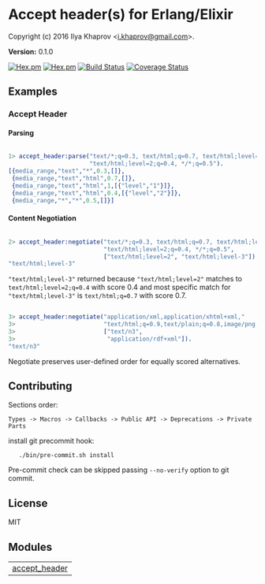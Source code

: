 

# Accept header(s) for Erlang/Elixir #

Copyright (c) 2016 Ilya Khaprov <<i.khaprov@gmail.com>>.

__Version:__ 0.1.0

[![Hex.pm](https://img.shields.io/hexpm/v/accept.svg?maxAge=2592000?style=plastic)](https://hex.pm/packages/accept)
[![Hex.pm](https://img.shields.io/hexpm/dt/accept.svg?maxAge=2592000)](https://hex.pm/packages/accept)
[![Build Status](https://travis-ci.org/deadtrickster/accept.svg?branch=version-3)](https://travis-ci.org/deadtrickster/accept)
[![Coverage Status](https://coveralls.io/repos/github/deadtrickster/accept/badge.svg?branch=master)](https://coveralls.io/github/deadtrickster/accept?branch=master)

## Examples

### Accept Header

#### Parsing

```erlang

1> accept_header:parse("text/*;q=0.3, text/html;q=0.7, text/html;level=1,"
                       "text/html;level=2;q=0.4, */*;q=0.5").
[{media_range,"text","*",0.3,[]},
 {media_range,"text","html",0.7,[]},
 {media_range,"text","html",1,[{"level","1"}]},
 {media_range,"text","html",0.4,[{"level","2"}]},
 {media_range,"*","*",0.5,[]}]

```

#### Content Negotiation

```erlang

2> accept_header:negotiate("text/*;q=0.3, text/html;q=0.7, text/html;level=1,"
                           "text/html;level=2;q=0.4, */*;q=0.5",
                           ["text/html;level=2", "text/html;level-3"]).
"text/html;level-3"

```

`"text/html;level-3"` returned because `"text/html;level=2"` matches to
`text/html;level=2;q=0.4` with score 0.4 and most specific match for
`"text/html;level-3"` is `text/html;q=0.7` with score 0.7.

```erlang

3> accept_header:negotiate("application/xml,application/xhtml+xml,"
3>                         "text/html;q=0.9,text/plain;q=0.8,image/png,image/*;q=0.9,*/*;q=0.5",
3>                         ["text/n3",
3>                          "application/rdf+xml"]).
"text/n3"

```

Negotiate preserves user-defined order for equally scored alternatives.

## Contributing

Sections order:

`Types -> Macros -> Callbacks -> Public API -> Deprecations -> Private Parts`

install git precommit hook:

```
   ./bin/pre-commit.sh install
```

Pre-commit check can be skipped passing `--no-verify` option to git commit.

## License

MIT


## Modules ##


<table width="100%" border="0" summary="list of modules">
<tr><td><a href="https://github.com/deadtrickster/accept/blob/master/doc/accept_header.md" class="module">accept_header</a></td></tr></table>

